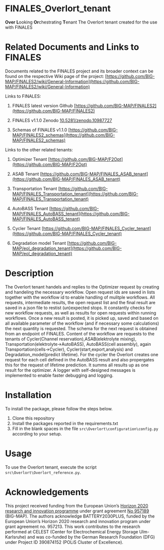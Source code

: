 # FINALES_Overlort_tenant
**Over** **L**ooking **Or**chestrating **T**enant
The Overlort tenant created for the use with FINALES


# Related Documents and Links to FINALES

Documents related to the FINALES project and its broader context can be found on the
respective Wiki page of the project:
[https://github.com/BIG-MAP/FINALES2/wiki/General-Information](https://github.com/BIG-MAP/FINALES2/wiki/General-Information)

Links to FINALES:

1. FINALES latest version Github
[https://github.com/BIG-MAP/FINALES2](https://github.com/BIG-MAP/FINALES2)

1. FINALES v1.1.0 Zenodo
[10.5281/zenodo.10987727](10.5281/zenodo.10987727)

1. Schemas of FINALES v1.1.0
[https://github.com/BIG-MAP/FINALES2_schemas](https://github.com/BIG-MAP/FINALES2_schemas)

Links to the other related tenants:

1. Optimizer Tenant
[https://github.com/BIG-MAP/F2Opt](https://github.com/BIG-MAP/F2Opt)

1. ASAB Tenant
[https://github.com/BIG-MAP/FINALES_ASAB_tenant](https://github.com/BIG-MAP/FINALES_ASAB_tenant)

1. Transportation Tenant
[https://github.com/BIG-MAP/FINALES_Transportation_tenant](https://github.com/BIG-MAP/FINALES_Transportation_tenant)

1. AutoBASS Tenant
[https://github.com/BIG-MAP/FINALES_AutoBASS_tenant](https://github.com/BIG-MAP/FINALES_AutoBASS_tenant)

1. Cycler Tenant
[https://github.com/BIG-MAP/FINALES_Cycler_tenant](https://github.com/BIG-MAP/FINALES_Cycler_tenant)

1. Degradation model Tenant
[https://github.com/BIG-MAP/eol_degradation_tenant](https://github.com/BIG-MAP/eol_degradation_tenant)


# Description

The Overlort tenant handels and replies to the Optimizer request by creating and handeling the necessary workflow. 
Open request ids are saved in lists together with the workflow id to enable handling of mulitple workflows.
All requests, intermediate results, the open request list and the final result are saved in a json file to restist (un)expected stops.
It constantly checks for new workflow requests, as well as results for open requests within running workflows. 
Once a new result is posted, it is picked up, saved and based on all available parameter of the workflow (and if necessary some calculations) the next quantity is requested. The schema for the next request is obtained from an endpoint of FINALES.
Content of the workflow are requests to the tenants of Cycler(Channel reservation),ASAB(elektrolyte mixing), Transportation(elektrolyte->AutoBASS), AutoBASS(cell assembly), again Transportation(cells->Cycler), Cycler(start,export,analysis) and Degradation_model(predict lifetime). For the cycler the Overlort creates one request for each cell defined in the AutoBASS result and also propergates this for the request of lifetime prediction. It summs all results up as one result for the optimizer.
A logger with self-designed messages is implemented to enable faster debugging and logging.

# Installation

To install the package, please follow the steps below.

1. Clone this repository
1. Install the packages reported in the requirements.txt
1. Fill in the blank spaces in the file `src\Overlort\configuration\config.py` according
to your setup.

# Usage 

To use the Overlort tenant, execute the script `src\Overlort\Overlort_reference.py`.

# Acknowledgements

This project received funding from the European Union’s
[Horizon 2020 research and innovation programme](https://ec.europa.eu/programmes/horizon2020/en)
under grant agreement [No 957189](https://cordis.europa.eu/project/id/957189) (BIG-MAP).
The authors acknowledge BATTERY2030PLUS, funded by the European Union’s Horizon 2020
research and innovation program under grant agreement no. 957213.
This work contributes to the research performed at CELEST (Center for Electrochemical
Energy Storage Ulm-Karlsruhe) and was co-funded by the German Research Foundation (DFG)
under Project ID 390874152 (POLiS Cluster of Excellence).
